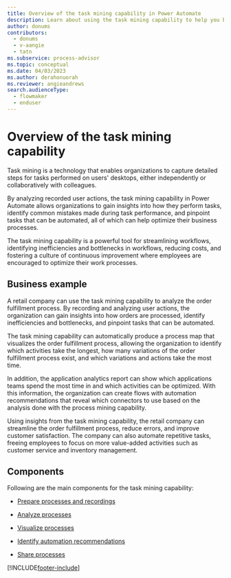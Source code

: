```yaml
---
title: Overview of the task mining capability in Power Automate
description: Learn about using the task mining capability to help you better understand workflows and begin automating to reclaim time.
author: donums
contributors:
  - donums
  - v-aangie 
  - tatn
ms.subservice: process-advisor
ms.topic: conceptual
ms.date: 04/03/2023
ms.author: derahonuorah
ms.reviewer: angieandrews
search.audienceType: 
  - flowmaker
  - enduser
---
```


# Overview of the task mining capability

Task mining is a technology that enables organizations to capture detailed steps for tasks performed on users' desktops, either independently or collaboratively with colleagues.

By analyzing recorded user actions, the task mining capability in Power Automate allows organizations to gain insights into how they perform tasks, identify common mistakes made during task performance, and pinpoint tasks that can be automated, all of which can help optimize their business processes.

The task mining capability is a powerful tool for streamlining workflows, identifying inefficiencies and bottlenecks in workflows, reducing costs, and fostering a culture of continuous improvement where employees are encouraged to optimize their work processes.

## Business example

A retail company can use the task mining capability to analyze the order fulfillment process. By recording and analyzing user actions, the organization can gain insights into how orders are processed, identify inefficiencies and bottlenecks, and pinpoint tasks that can be automated.

The task mining capability can automatically produce a process map that visualizes the order fulfillment process, allowing the organization to identify which activities take the longest, how many variations of the order fulfillment process exist, and which variations and actions take the most time.

In addition, the application analytics report can show which applications teams spend the most time in and which activities can be optimized. With this information, the organization can create flows with automation recommendations that reveal which connectors to use based on the analysis done with the process mining capability.

Using insights from the task mining capability, the retail company can streamline the order fulfillment process, reduce errors, and improve customer satisfaction. The company can also automate repetitive tasks, freeing employees to focus on more value-added activities such as customer service and inventory management.

## Components

Following are the main components for the task mining capability:

- [Prepare processes and recordings](process-advisor-processes.md)

- [Analyze processes](process-advisor-analyze.md)

- [Visualize processes](process-advisor-visualize.md)

- [Identify automation recommendations](process-advisor-automation.md)

- [Share processes](process-advisor-share.md)

[!INCLUDE[footer-include](includes/footer-banner.md)]
